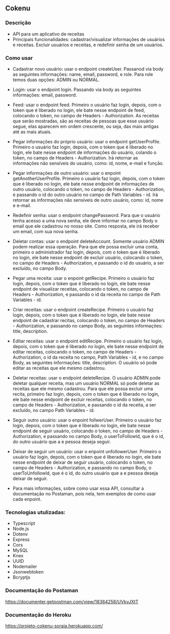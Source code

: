 ## Cokenu

### Descrição
- API para um aplicativo de receitas
- Principais funcionalidades: cadastrar/visualizar informações de usuários e receitas. Excluir usuários e receitas, e redefinir senha de um usuários. 

### Como usar
- Cadastrar novo usuário: usar o endpoint createUser. Passanod via body as seguintes informações: name, email, password, e role. Para role temos duas opções: ADMIN ou NORMAL. 

- Login: usar o endpoint login. Passando via body as seguintes informações: email, password.

- Feed: usar o endpoint feed. Primeiro o usuário faz login, depois, com o token que é liberado no login, ele bate nesse endpoint de feed, colocando o token, no campo de Headers - Authorization.
As receitas que serão mostradas, são as receitas de pessoas que esse usuário segue, elas aparecem em ordem crescente, ou seja, das mais antigas até as mais atuais.

- Pegar informações do próprio usuário: usar o endpoint getUserProfile. Primeiro o usuário faz login, depois, com o token que é liberado no login, ele bate nesse endpoint de informações do usuário, colando o token, no campo de Headers - Authorization. Irá retornar as informações não sensíveis do usuário, como: id, nome, e-mail e função.

- Pegar informações de outro usuário: usar o enpoint getAnotherUserProfile. Primeiro o usuário faz login, depois, com o token que é liberado no login, ele bate nesse endpoint de informações de outro usuário, colocando o token, no campo de Headers - Authorization, e passando o id do outro usuário no campo de Path Variables - id. Irá retornar as informações não sensíveis de outro usuário, como: id, nome e e-mail.

- Redefinir senha: usar o endpoint changePassword. Para que o usuário tenha acesso a uma nova senha, ele deve informar no campo Body o email que ele cadastrou no nosso site. Como resposta, ele irá receber um email, com sua nova senha.

- Deletar contas: usar o endpoint deleteAccount. Somente usuário ADMIN podem realizar essa operação.
Para que ele possa excluir uma conta, primeiro o administrador faz login, depois, com o token que é liberado no login, ele bate nesse endpoint de excluir usuário, colocando o token, no campo de Headers - Authorization, e passando o id do usuário, a ser excluído, no campo Body.

- Pegar uma receita: usar o enpoint getRecipe. Primeiro o usuário faz login, depois, com o token que é liberado no login, ele bate nesse endpoint de visualizar receitas, colocando o token, no campo de Headers - Authorization, e passando o id da receita no campo de Path Variables - id.

- Criar receitas: usar o endpoint createRecipe. Primeiro o usuário faz login, depois, com o token que é liberado no login, ele bate nesse endpoint de cadastrar recitas, colocando o token, no campo de Headers - Authorization, e passando no campo Body, as seguintes informações: title, description.

- Editar receitas: usar o endpoint editRecipe. Primeiro o usuário faz login, depois, com o token que é liberado no login, ele bate nesse endpoint de editar receitas, colocando o token, no campo de Headers - Authorization, o id da receita no campo, Path Variables - id, e no campo Body, as seguintes informações: title, description.
O usuário só pode editar as receitas que ele mesmo cadastrou.

- Deletar receitas: usar o endpoint deleteRecipe. O usuário ADMIN pode deletar qualquer receita, mas um usuário NORMAL só pode deletar as receitas que ele mesmo cadastrou.
Para que ele possa excluir uma recita, primeiro faz login, depois, com o token que é liberado no login, ele bate nesse endpoint de excluir receitas, colocando o token, no campo de Headers - Authorization, e passando o id da receita, a ser excluído, no campo Path Variables - id.

- Seguir outro usuário: usar o enpoint follwerUser. Primeiro o usuário faz login, depois, com o token que é liberado no login, ele bate nesse endpoint de seguir usuário, colocando o token, no campo de Headers - Authorization, e passando no campo Body, o userToFollowId, que é o id, do outro usuário que a e pessoa deseja seguir.

- Deixar de seguir um usuário: usar o enpoint unfollowerUser. Primeiro o usuário faz login, depois, com o token que é liberado no login, ele bate nesse endpoint de deixar de seguir usuário, colocando o token, no campo de Headers - Authorization, e passando no campo Body, o userToUnfollowId, que é o id, do outro usuário que a e pessoa deseja deixar de seguir.

* Para mais informações, sobre como usar essa API, consultar a documentação no Postaman, pois nela, tem exemplos de como usar cada enpoint. 

### Tecnologias utulizadas:
- Typescript
- Node.js
- Dotenv
- Express
- Cors
- MySQL
- Knex
- UUID
- Nodemailer
- Jsonwebtoken
- Bcryptjs

### Documentação do Postaman
https://documenter.getpostman.com/view/18384258/UVkvJXtT

### Documentação do Heroku
https://projeto-cokenu-soraia.herokuapp.com/
